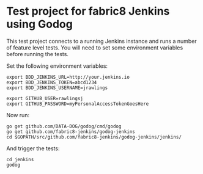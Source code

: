 # Test project for fabric8 Jenkins using Godog

This test project connects to a running Jenkins instance and runs a number of feature level tests.  You will need to set some environment variables before running the tests.

Set the following environment variables:
```
export BDD_JENKINS_URL=http://your.jenkins.io
export BDD_JENKINS_TOKEN=abcd1234
export BDD_JENKINS_USERNAME=jrawlings

export GITHUB_USER=rawlingsj
export GITHUB_PASSWORD=myPersonalAccessTokenGoesHere
```
Now run:
```
go get github.com/DATA-DOG/godog/cmd/godog
go get github.com/fabric8-jenkins/godog-jenkins
cd $GOPATH/src/github.com/fabric8-jenkins/godog-jenkins/jenkins/
```
And trigger the tests:
```
cd jenkins
godog
```
